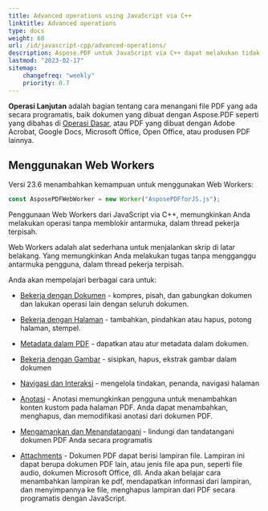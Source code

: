 ```yaml
---
title: Advanced operations using JavaScript via C++
linktitle: Advanced operations
type: docs
weight: 60
url: /id/javascript-cpp/advanced-operations/
description: Aspose.PDF untuk JavaScript via C++ dapat melakukan tidak hanya tugas sederhana dan mudah tetapi juga mengatasi tujuan yang lebih kompleks. Periksa bagian berikutnya untuk pengguna dan pengembang lanjutan.
lastmod: "2023-02-17"
sitemap:
    changefreq: "weekly"
    priority: 0.7
---
```


**Operasi Lanjutan** adalah bagian tentang cara menangani file PDF yang ada secara programatis, baik dokumen yang dibuat dengan Aspose.PDF seperti yang dibahas di [Operasi Dasar](/pdf/id/javascript-cpp/basic-operations/), atau PDF yang dibuat dengan Adobe Acrobat, Google Docs, Microsoft Office, Open Office, atau produsen PDF lainnya.

## Menggunakan Web Workers

Versi 23.6 menambahkan kemampuan untuk menggunakan Web Workers:

```js
const AsposePDFWebWorker = new Worker("AsposePDFforJS.js");
```

Penggunaan Web Workers dari JavaScript via C++, memungkinkan Anda melakukan operasi tanpa memblokir antarmuka, dalam thread pekerja terpisah.

Web Workers adalah alat sederhana untuk menjalankan skrip di latar belakang. Yang memungkinkan Anda melakukan tugas tanpa mengganggu antarmuka pengguna, dalam thread pekerja terpisah.

Anda akan mempelajari berbagai cara untuk:

- [Bekerja dengan Dokumen](/pdf/id/javascript-cpp/working-with-documents/) - kompres, pisah, dan gabungkan dokumen dan lakukan operasi lain dengan seluruh dokumen.
- [Bekerja dengan Halaman](/pdf/id/javascript-cpp/working-with-pages/) - tambahkan, pindahkan atau hapus, potong halaman, stempel.
- [Metadata dalam PDF](/pdf/id/javascript-cpp/pdf-file-metadata/) - dapatkan atau atur metadata dalam dokumen.
- [Bekerja dengan Gambar](/pdf/id/javascript-cpp/working-with-images/) - sisipkan, hapus, ekstrak gambar dalam dokumen
- [Navigasi dan Interaksi](/pdf/id/javascript-cpp/navigation-and-interaction/) - mengelola tindakan, penanda, navigasi halaman
- [Anotasi](/pdf/id/javascript-cpp/annotations/) - Anotasi memungkinkan pengguna untuk menambahkan konten kustom pada halaman PDF. Anda dapat menambahkan, menghapus, dan memodifikasi anotasi dari dokumen PDF.

- [Mengamankan dan Menandatangani](/pdf/id/javascript-cpp/securing-and-signing/) - lindungi dan tandatangani dokumen PDF Anda secara programatis
- [Attachments](/pdf/id/javascript-cpp/attachments/) - Dokumen PDF dapat berisi lampiran file. Lampiran ini dapat berupa dokumen PDF lain, atau jenis file apa pun, seperti file audio, dokumen Microsoft Office, dll. Anda akan belajar cara menambahkan lampiran ke pdf, mendapatkan informasi dari lampiran, dan menyimpannya ke file, menghapus lampiran dari PDF secara programatis dengan JavaScript.